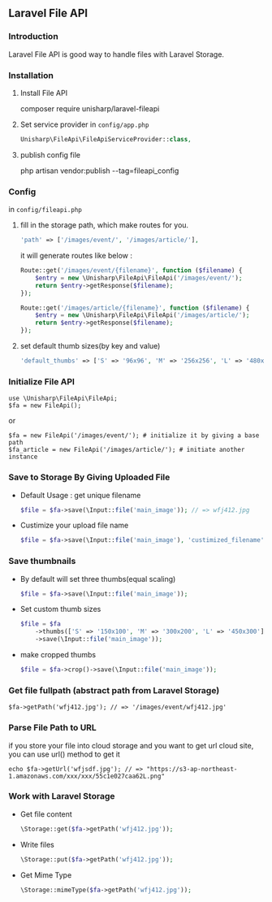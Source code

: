 ## Laravel File API

### Introduction

Laravel File API is good way to handle files with Laravel Storage.

### Installation

1. Install File API

    composer require unisharp/laravel-fileapi

1. Set service provider in `config/app.php`

    ```php
    Unisharp\FileApi\FileApiServiceProvider::class,
    ```

1. publish config file

    php artisan vendor:publish --tag=fileapi_config

### Config

in `config/fileapi.php`

1. fill in the storage path, which make routes for you.

    ```php
    'path' => ['/images/event/', '/images/article/'],
    ```

    it will generate routes like below :

    ```php
    Route::get('/images/event/{filename}', function ($filename) {
        $entry = new \Unisharp\FileApi\FileApi('/images/event/');
        return $entry->getResponse($filename);
    });

    Route::get('/images/article/{filename}', function ($filename) {
        $entry = new \Unisharp\FileApi\FileApi('/images/article/');
        return $entry->getResponse($filename);
    });
    ```

1. set default thumb sizes(by key and value)

    ```php
    'default_thumbs' => ['S' => '96x96', 'M' => '256x256', 'L' => '480x480'],
    ```

### Initialize File API

    use \Unisharp\FileApi\FileApi;
    $fa = new FileApi();
    
or
    
    $fa = new FileApi('/images/event/'); # initialize it by giving a base path
    $fa_article = new FileApi('/images/article/'); # initiate another instance
    

### Save to Storage By Giving Uploaded File

* Default Usage : get unique filename

    ```php
    $file = $fa->save(\Input::file('main_image')); // => wfj412.jpg
    ```
    
* Custimize your upload file name

    ```php
    $file = $fa->save(\Input::file('main_image'), 'custimized_filename'); // => custimized_filename.jpg
    ```

### Save thumbnails

* By default will set three thumbs(equal scaling)

    ```php
    $file = $fa->save(\Input::file('main_image'));
    ```

* Set custom thumb sizes

    ```php
    $file = $fa
        ->thumbs(['S' => '150x100', 'M' => '300x200', 'L' => '450x300'])
        ->save(\Input::file('main_image'));
    ```

* make cropped thumbs
        
    ```php
    $file = $fa->crop()->save(\Input::file('main_image'));
    ```

### Get file fullpath (abstract path from Laravel Storage)

    $fa->getPath('wfj412.jpg'); // => '/images/event/wfj412.jpg'
    
### Parse File Path to URL
if you store your file into cloud storage and you want to get url cloud site,
you can use url() method to get it

    echo $fa->getUrl('wfjsdf.jpg'); // => "https://s3-ap-northeast-1.amazonaws.com/xxx/xxx/55c1e027caa62L.png"
    
### Work with Laravel Storage

* Get file content

    ```php
    \Storage::get($fa->getPath('wfj412.jpg'));
    ```
        
* Write files

    ```php
    \Storage::put($fa->getPath('wfj412.jpg'));
    ```
        
* Get Mime Type

    ```php
    \Storage::mimeType($fa->getPath('wfj412.jpg'));
    ```
